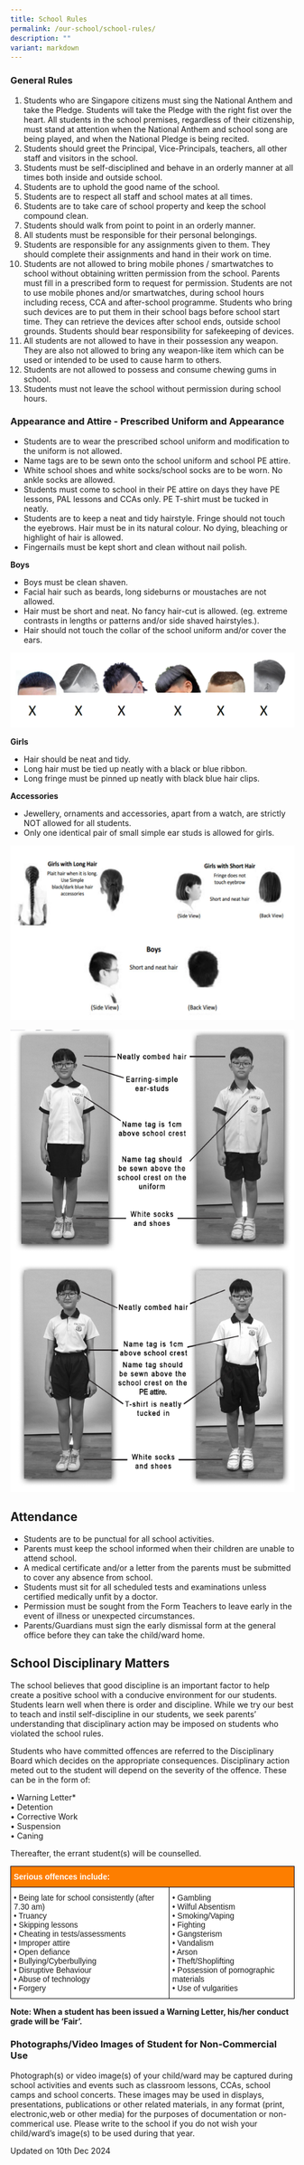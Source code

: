 ```yaml
---
title: School Rules
permalink: /our-school/school-rules/
description: ""
variant: markdown
---
```

### General Rules
1. Students who are Singapore citizens must sing the National Anthem and take the Pledge. Students will take the Pledge with the right fist over the heart. All students in the school premises, regardless of their citizenship, must stand at attention when the National Anthem and school song are being played, and when the National Pledge is being recited.
2. Students should greet the Principal, Vice-Principals, teachers, all other staff and visitors in the school.
3. Students must be self-disciplined and behave in an orderly manner at all times both inside and outside school.
4. Students are to uphold the good name of the school.
5. Students are to respect all staff and school mates at all times.
6. Students are to take care of school property and keep the school compound clean.
7. Students should walk from point to point in an orderly manner.
8. All students must be responsible for their personal belongings.
9. Students are responsible for any assignments given to them. They should complete their assignments and hand in their work on time.
10. Students are not allowed to bring mobile phones / smartwatches to school without obtaining written permission from the school. Parents must fill in a prescribed form to request for permission. Students are not to use mobile phones and/or smartwatches, during school hours including recess, CCA and after-school programme. Students who bring such devices are to put them in their school bags before school start time. They can retrieve the devices after school ends, outside school grounds. Students should bear responsibility for safekeeping of devices.
11. All students are not allowed to have in their possession any weapon. They are also not allowed to bring any weapon-like item which can be used or intended to be used to cause harm to others.
12. Students are not allowed to possess and consume chewing gums in school.
13. Students must not leave the school without permission during school hours.

### Appearance and Attire - Prescribed Uniform and Appearance
* Students are to wear the prescribed school uniform and modification to the uniform is not allowed.
* Name tags are to be sewn onto the school uniform and school PE attire.
* White school shoes and white socks/school socks are to be worn. No ankle socks are allowed.
* Students must come to school in their PE attire on days they have PE lessons, PAL lessons and CCAs only. PE T-shirt must be tucked in neatly.
* Students are to keep a neat and tidy hairstyle. Fringe should not touch the eyebrows. Hair must be in its natural colour. No dying, bleaching or highlight of hair is allowed.
* Fingernails must be kept short and clean without nail polish.

**Boys**

* Boys must be clean shaven.
* Facial hair such as beards, long sideburns or moustaches are not allowed.
* Hair must be short and neat. No fancy hair-cut is allowed. (eg. extreme contrasts in lengths or patterns and/or side shaved hairstyles.).
* Hair should not touch the collar of the school uniform and/or cover the ears.

![](/images/Random/2023%20haircut.png)

**Girls**  

*   Hair should be neat and tidy.
*   Long hair must be tied up neatly with a black or blue ribbon.  
*   Long fringe must be pinned up neatly with black blue hair clips.

**Accessories**

* Jewellery, ornaments and accessories, apart from a watch, are strictly NOT allowed for all students.
* Only one identical pair of small simple ear studs is allowed for girls. 

![](/images/hair.png)

![](/images/Random/2023%20uniform.png)


Attendance
----------
* Students are to be punctual for all school activities.
* Parents must keep the school informed when their children are unable to attend school.
* A medical certificate and/or a letter from the parents must be submitted to cover any absence from school.
* Students must sit for all scheduled tests and examinations unless certified medically unfit by a doctor.
* Permission must be sought from the Form Teachers to leave early in the event of illness or unexpected circumstances.
* Parents/Guardians must sign the early dismissal form at the general office before they can take the child/ward home.

School Disciplinary Matters
---------------------------

The school believes that good discipline is an important factor to help create a positive school with a conducive environment for our students. Students learn well when there is order and discipline. While we try our best to teach and instil self-discipline in our students, we seek parents’ understanding that disciplinary action may be imposed on students who violated the school rules.
  
Students who have committed offences are referred to the Disciplinary Board which decides on the appropriate consequences. Disciplinary action meted out to the student will depend on the severity of the offence. These can be in the form of:  

• Warning Letter* <br>
• Detention <br>
• Corrective Work <br>
• Suspension <br>
• Caning  

Thereafter, the errant student(s) will be counselled.

<style type="text/css">
.tg  {border-collapse:collapse;border-spacing:0;}
.tg td{border-color:black;border-style:solid;border-width:1px;font-family:Arial, sans-serif;font-size:14px;
  overflow:hidden;padding:10px 5px;word-break:normal;}
.tg th{border-color:black;border-style:solid;border-width:1px;font-family:Arial, sans-serif;font-size:14px;
  font-weight:normal;overflow:hidden;padding:10px 5px;word-break:normal;}
.tg .tg-ta95{background-color:#FD7E00;color:#FFF;font-weight:bold;text-align:left;vertical-align:middle}
.tg .tg-zr06{background-color:#FFF;text-align:left;vertical-align:middle}
</style>
<table class="tg">
<thead>
  <tr>
    <th class="tg-ta95" colspan="2"><span style="color:#FFF;background-color:#FD7E00">Serious offences include:</span></th>
  </tr>
</thead>
<tbody>
  <tr>
    <td class="tg-zr06">• Being late for school consistently (after 7.30 am)<br>• Truancy<br>• Skipping lessons<br>• Cheating in tests/assessments<br>• Improper attire<br>• Open defiance<br>• Bullying/Cyberbullying<br>• Disruptive Behaviour<br>• Abuse of technology<br>• Forgery</td>
    <td class="tg-zr06">• Gambling<br>• Wilful Absentism<br>• Smoking/Vaping<br>• Fighting<br>• Gangsterism<br>• Vandalism<br>• Arson<br>• Theft/Shoplifting<br>• Possession of pornographic materials<br>• Use of vulgarities</td>
  </tr>
</tbody>
</table>

**Note: When a student has been issued a Warning Letter, his/her conduct grade will be ‘Fair’.**  


### Photographs/Video Images of Student for Non-Commercial Use

Photograph(s) or video image(s) of your child/ward may be captured during school activities and events such as classroom lessons, CCAs, school camps and school concerts. These images may be used in displays, presentations, publications or other related materials, in any format (print, electronic,web or other media) for the purposes of documentation or non-commerical use. Please write to the school if you do not wish your child/ward’s image(s) to be used during that year.

Updated on 10th Dec 2024
